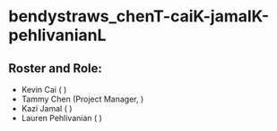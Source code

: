# bendystraws_chenT-caiK-jamalK-pehlivanianL
## Roster and Role:
- Kevin Cai ( )
- Tammy Chen (Project Manager, )
- Kazi Jamal ( )
- Lauren Pehlivanian ( )